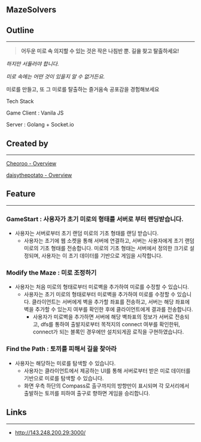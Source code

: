 ## MazeSolvers
## Outline

---

> **어두운 미로 속 의지할 수 있는 것은 작은 나침반 뿐. 길을 찾고 탈출하세요!**
> 

*하지만 서둘러야 합니다.* 

*미로 속에는 어떤 것이 있을지 알 수 없거든요.*

미로를 만들고, 또 그 미로를 탈출하는 즐거움속 공포감을 경험해보세요

Tech Stack 

Game Client : Vanila JS

Server : Golang + Socket.io

## Created by

---

[Cheoroo - Overview](https://github.com/Cheoroo)

[daisythepotato - Overview](https://github.com/daisythepotato)

## Feature

---

### GameStart : 사용자가 초기 미로의 형태를 서버로 부터 랜딩받습니다.

- 사용자는 서버로부터 초기 랜덤 미로의 기초 형태를 랜딩 받습니다.
    - 사용자는 초기에 웹 소켓을 통해 서버에 연결하고, 서버는 사용자에게 초기 랜덤 미로의 기초 형태를 전송합니다. 미로의 기초 형태는 서버에서 정의한 크기로 설정되며, 사용자는 이 초기 데이터를 기반으로 게임을 시작합니다.

### Modify the Maze : 미로 조정하기

- 사용자는 처음 미로의 형태로부터 미로벽을 추가하여 미로를 수정할 수 있습니다.
    - 사용자는 초기 미로의 형태로부터 미로벽을 추가하여 미로를 수정할 수 있습니다. 클라이언트는 서버에게 벽을 추가할 좌표를 전송하고, 서버는 해당 좌표에 벽을 추가할 수 있는지 여부를 확인한 후에 클라이언트에게 결과를 전송합니다.
        - 사용자가 미로벽을 추가하면 서버에 해당 벽좌표의 정보가 서버로 전송되고, dfs를 통하여 출발지로부터 목적지의 connect 여부를 확인한뒤, connect가 되는 블록인 경우에만 설치되게끔 로직을 구현하였습니다.

### Find the Path : 토끼를 피해서 길을 찾아라

- 사용자는 해당하는 미로를 탐색할 수 있습니다.
    - 사용자는 클라이언트에서 제공하는 UI를 통해 서버로부터 받은 미로 데이터를 기반으로 미로를 탐색할 수 있습니다.
    - 화면 우측 하단의 Compass로 출구까지의 방향만이 표시되며 각 모서리에서 출발하는 토끼를 피하여 출구로 향하면 게임을 승리합니다.


## Links

---

- http://143.248.200.29:3000/
